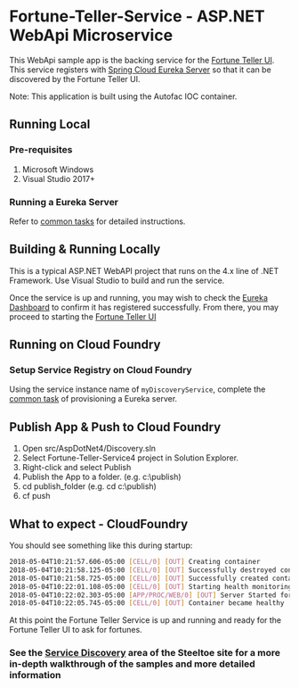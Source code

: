 # Fortune-Teller-Service - ASP.NET WebApi Microservice

This WebApi sample app is the backing service for the [Fortune Teller UI](./Fortune-Teller-UI4). This service registers with [Spring Cloud Eureka Server](https://projects.spring.io/spring-cloud) so that it can be discovered by the Fortune Teller UI.

Note: This application is built using the Autofac IOC container.

## Running Local

### Pre-requisites

1. Microsoft Windows
1. Visual Studio 2017+

### Running a Eureka Server

Refer to [common tasks](/CommonTasks.md#Spring-Cloud-Eureka-Server) for detailed instructions.

## Building & Running Locally

This is a typical ASP.NET WebAPI project that runs on the 4.x line of .NET Framework. Use Visual Studio to build and run the service.

Once the service is up and running, you may wish to check the [Eureka Dashboard](http://localhost:8761) to confirm it has registered successfully. From there, you may proceed to starting the [Fortune Teller UI](../Fortune-Teller-UI4/README.md)

## Running on Cloud Foundry

### Setup Service Registry on Cloud Foundry

Using the service instance name of `myDiscoveryService`, complete the [common task](/CommonTasks.md#Spring-Cloud-Eureka-Server) of provisioning a Eureka server.

## Publish App & Push to Cloud Foundry

1. Open src/AspDotNet4/Discovery.sln
1. Select Fortune-Teller-Service4 project in Solution Explorer.
1. Right-click and select Publish
1. Publish the App to a folder. (e.g. c:\publish)
1. cd publish_folder (e.g. cd c:\publish)
1. cf push

## What to expect - CloudFoundry

You should see something like this during startup:

```bash
2018-05-04T10:21:57.606-05:00 [CELL/0] [OUT] Creating container
2018-05-04T10:21:58.125-05:00 [CELL/0] [OUT] Successfully destroyed container
2018-05-04T10:21:58.725-05:00 [CELL/0] [OUT] Successfully created container
2018-05-04T10:22:01.108-05:00 [CELL/0] [OUT] Starting health monitoring of container
2018-05-04T10:22:02.303-05:00 [APP/PROC/WEB/0] [OUT] Server Started for dff521d0-8232-4b10-b884-65c549f8036f
2018-05-04T10:22:05.745-05:00 [CELL/0] [OUT] Container became healthy
```

At this point the Fortune Teller Service is up and running and ready for the Fortune Teller UI to ask for fortunes.

### See the [Service Discovery](https://steeltoe.io/service-discovery) area of the Steeltoe site for a more in-depth walkthrough of the samples and more detailed information
